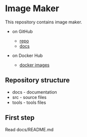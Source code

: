 # Image Maker

This repository contains image maker.

* on GitHub
  * [repo](https://github.com/simpleunionspace/imagemaker)
  * [docs](https://simpleunionspace.github.io/imagemaker/)

* on Docker Hub
  * [docker images](https://hub.docker.com/u/simpleunionspace)

## Repository structure

* docs  - documentation
* src   - source files
* tools - tools files

## First step

Read docs/README.md
